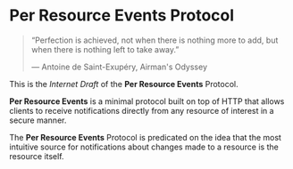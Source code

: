 # Per Resource Events Protocol

> “Perfection is achieved, not when there is nothing more to add, but when there is nothing left to take away.”
>
> ― Antoine de Saint-Exupéry, Airman's Odyssey

This is the *Internet Draft* of the **Per Resource Events** Protocol.

**Per Resource Events** is a minimal protocol built on top of HTTP that allows clients to receive notifications directly from any resource of interest in a secure manner.

The **Per Resource Events** Protocol is predicated on the idea that the most intuitive source for notifications about changes made to a resource is the resource itself.
